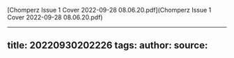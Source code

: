 [Chomperz Issue 1 Cover 2022-09-28 08.06.20.pdf](Chomperz Issue 1 Cover 2022-09-28 08.06.20.pdf)

---
title: 20220930202226
tags: 
author: 
source: 
---


